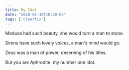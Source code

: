 ```yaml
---
title: My Idol
date: "2018-01-18T10:30:05"
tags: ['clearfix']
---
```


Medusa had such beauty, she would turn a man to stone.

Sirens have such lovely voices, a man's mind would go.

Zeus was a man of power, deserving of his titles.

But you are Aphrodite, my number one idol.

